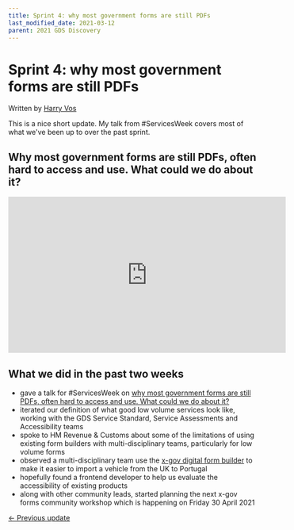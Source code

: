 ```yaml
---
title: Sprint 4: why most government forms are still PDFs
last_modified_date: 2021-03-12
parent: 2021 GDS Discovery
---
```


# Sprint 4: why most government forms are still PDFs

Written by [Harry Vos](https://twitter.com/vosageroll)

This is a nice short update. My talk from #ServicesWeek covers most of what we've been up to over the past sprint.

## Why most government forms are still PDFs, often hard to access and use. What could we do about it?

<iframe width="560" height="315" src="https://www.youtube-nocookie.com/embed/A6NAPQVwNOc?start=5799" frameborder="0" allow="accelerometer; autoplay; clipboard-write; encrypted-media; gyroscope; picture-in-picture" allowfullscreen></iframe>

## What we did in the past two weeks

- gave a talk for #ServicesWeek on [why most government forms are still PDFs, often hard to access and use. What could we do about it?](https://youtu.be/A6NAPQVwNOc?t=5799)
- iterated our definition of what good low volume services look like, working with the GDS Service Standard, Service Assessments and Accessibility teams
- spoke to HM Revenue & Customs about some of the limitations of using existing form builders with multi-disciplinary teams, particularly for low volume forms
- observed a multi-disciplinary team use the [x-gov digital form builder](https://digital-form-builder-designer.herokuapp.com/) to make it easier to import a vehicle from the UK to Portugal
- hopefully found a frontend developer to help us evaluate the accessibility of existing products
- along with other community leads, started planning the next x-gov forms community workshop which is happening on Friday 30 April 2021

[<- Previous update](/x-gov-form-community/2021-discovery/sprint-3)
